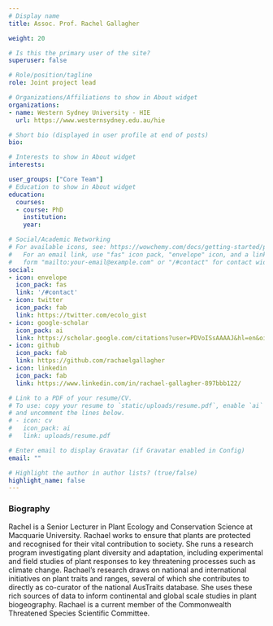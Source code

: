 ```yaml
---
# Display name
title: Assoc. Prof. Rachel Gallagher

weight: 20

# Is this the primary user of the site?
superuser: false

# Role/position/tagline
role: Joint project lead

# Organizations/Affiliations to show in About widget
organizations:
- name: Western Sydney University - HIE
  url: https://www.westernsydney.edu.au/hie

# Short bio (displayed in user profile at end of posts)
bio: 

# Interests to show in About widget
interests:

user_groups: ["Core Team"]
# Education to show in About widget
education:
  courses:
  - course: PhD
    institution:
    year:

# Social/Academic Networking
# For available icons, see: https://wowchemy.com/docs/getting-started/page-builder/#icons
#   For an email link, use "fas" icon pack, "envelope" icon, and a link in the
#   form "mailto:your-email@example.com" or "/#contact" for contact widget.
social:
- icon: envelope
  icon_pack: fas
  link: '/#contact'
- icon: twitter
  icon_pack: fab
  link: https://twitter.com/ecolo_gist
- icon: google-scholar
  icon_pack: ai
  link: https://scholar.google.com/citations?user=PDVoISsAAAAJ&hl=en&oi=ao
- icon: github
  icon_pack: fab
  link: https://github.com/rachaelgallagher
- icon: linkedin
  icon_pack: fab
  link: https://www.linkedin.com/in/rachael-gallagher-897bbb122/

# Link to a PDF of your resume/CV.
# To use: copy your resume to `static/uploads/resume.pdf`, enable `ai` icons in `params.toml`,
# and uncomment the lines below.
# - icon: cv
#   icon_pack: ai
#   link: uploads/resume.pdf

# Enter email to display Gravatar (if Gravatar enabled in Config)
email: ""

# Highlight the author in author lists? (true/false)
highlight_name: false
---
```


### Biography

Rachel is a Senior Lecturer in Plant Ecology and Conservation Science at Macquarie University. Rachael works to ensure that plants are protected and recognised for their vital contribution to society. She runs a research program investigating plant diversity and adaptation, including experimental and field studies of plant responses to key threatening processes such as climate change. Rachael’s research draws on national and international initiatives on plant traits and ranges, several of which she contributes to directly as co-curator of the national AusTraits database. She uses these rich sources of data to inform continental and global scale studies in plant biogeography. Rachael is a current member of the Commonwealth Threatened Species Scientific Committee.

